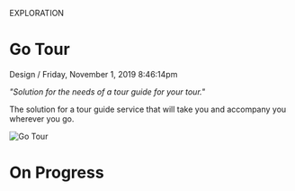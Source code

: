 <p class="type">EXPLORATION</p>

# Go Tour

<p class="meta">Design  /  Friday, November 1, 2019 8:46:14pm</p>

*"Solution for the needs of a tour guide for your tour."*

The solution for a tour guide service that will take you and accompany you wherever you go.

![Go Tour](https://farooq-agent.web.app/assets/images/works/large/go-tour.jpg)

# On Progress
